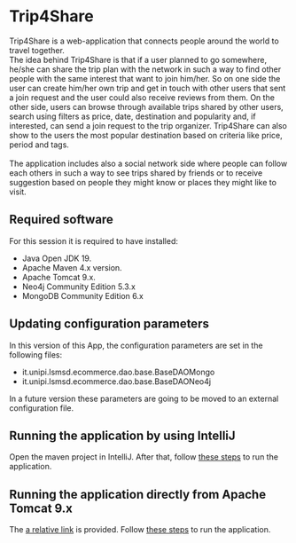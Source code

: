 # Trip4Share
Trip4Share is a web-application that connects people around the world to travel together. <br>
The idea behind Trip4Share is that if a user planned to go somewhere, he/she can share the trip plan with the network in such a way to find other people with the same interest that want to join him/her. So on one side the user can create him/her own trip and get in touch with other users that sent a join request and the user could also receive reviews from them. On the other side, users can browse through available trips shared by other users, search using filters as price, date, destination and popularity and, if interested, can send a join request to the trip organizer. Trip4Share can also show to the users the most popular destination based on criteria like price, period and tags.<br><br>
The application includes also a social network side where people can follow each others in such a way to see trips shared by friends or to receive suggestion based on people they might know or places they might like to visit.<br>


## Required software
For this session it is required to have installed:
<ul> 
<li> Java Open JDK 19. </li> 
<li> Apache Maven 4.x version. </li>
<li> Apache Tomcat 9.x. </li>
<li> Neo4j Community Edition 5.3.x </li>
<li> MongoDB Community Edition 6.x </li>
</ul>

## Updating configuration parameters
In this version of this App, the configuration parameters are set in the following files:
<ul>
<li> it.unipi.lsmsd.ecommerce.dao.base.BaseDAOMongo </li>
<li> it.unipi.lsmsd.ecommerce.dao.base.BaseDAONeo4j </li>
</ul>
In a future version these parameters are going to be moved to an external configuration file.

## Running the application by using IntelliJ 
Open the maven project in IntelliJ. After that, follow <a href="https://www.jetbrains.com/idea/guide/tutorials/working-with-apache-tomcat/using-existing-application/">these steps</a> to run the application.

## Running the application directly from Apache Tomcat 9.x
The [a relative link](Trip4Share.war) is provided. Follow <a href="https://tomcat.apache.org/tomcat-9.0-doc/deployer-howto.html">these steps</a> to run the application.
